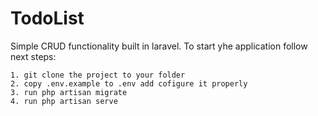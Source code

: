 # TodoList

Simple CRUD functionality built in laravel. 
To start yhe application follow next steps:

    1. git clone the project to your folder
    2. copy .env.example to .env add cofigure it properly
    3. run php artisan migrate
    4. run php artisan serve
